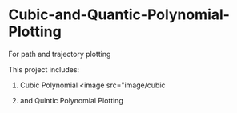 # Cubic-and-Quantic-Polynomial-Plotting
 For path and trajectory plotting

This project includes:
1. Cubic Polynomial
<image src="image/cubic

3. and Quintic Polynomial Plotting
